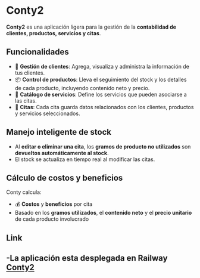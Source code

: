 # Conty2

**Conty2** es una aplicación ligera para la gestión de la **contabilidad de clientes, productos, servicios y citas**.

## Funcionalidades

- 📇 **Gestión de clientes**: Agrega, visualiza y administra la información de tus clientes.
- 📦 **Control de productos**: Lleva el seguimiento del stock y los detalles de cada producto, incluyendo contenido neto y precio.
- 💼 **Catálogo de servicios**: Define los servicios que pueden asociarse a las citas.
- 📅 **Citas**: Cada cita guarda datos relacionados con los clientes, productos y servicios seleccionados.

## Manejo inteligente de stock

- Al **editar o eliminar una cita**, los **gramos de producto no utilizados** son **devueltos automáticamente al stock**.
- El stock se actualiza en tiempo real al modificar las citas.

## Cálculo de costos y beneficios

Conty calcula:
- 💰 **Costos** y **beneficios** por cita
- Basado en los **gramos utilizados**, el **contenido neto** y el **precio unitario** de cada producto involucrado

## Link
-La aplicación esta desplegada en Railway [Conty2](https://conty-20-production.up.railway.app/)
---

